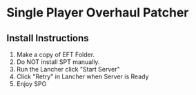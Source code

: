 # Single Player Overhaul Patcher

## Install Instructions


1. Make a copy of EFT Folder.
2. Do NOT install SPT manually.
3. Run the Lancher click "Start Server"
4. Click "Retry" in Lancher when Server is Ready
5. Enjoy SPO
